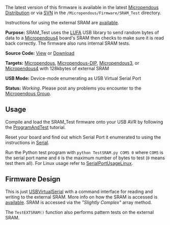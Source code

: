 The latest version of this firmware is available in the latest [Micropendous Distribution](http://code.google.com/p/micropendous/downloads/list) or via [SVN](http://code.google.com/p/micropendous/source/checkout) in the `/Micropendous/Firmware/SRAM_Test` directory.

Instructions for using the external SRAM are [available](http://www.micropendous.org/SRAM).

**Purpose:** SRAM\_Test uses the [LUFA](http://www.fourwalledcubicle.com/LUFA.php) USB library to send random bytes of data to a [Micropendous4](http://www.micropendous.org/Micropendous4) board's SRAM then checks to make sure it is read back correctly.  The firmware also runs internal SRAM tests.

**Source Code:** [View](http://code.google.com/p/micropendous/source/browse/trunk/Micropendous/Firmware/SRAM_Test) or [Download](http://www.Micropendous.org/Distribution)

**Targets:** [Micropendous](Micropendous.md), [Micropendous-DIP](MicropendousDIP.md), [Micropendous3](Micropendous3.md), or [Micropendous4](Micropendous4.md) with 128kbytes of external SRAM

**USB Mode:** Device-mode enumerating as USB Virtual Serial Port

**Status:** _Working_.  Please post any problems you encounter to the [Micropendous Group](http://groups.google.com/group/Micropendous).

## Usage ##

Compile and load the SRAM\_Test firmware onto your USB AVR by following the [ProgramAndTest](ProgramAndTest.md) tutorial.

Reset your board and find out which Serial Port it enumerated to using the instructions in [Serial](Serial.md).

Run the Python test program with `python TestSRAM.py COM5 0` where `COM5` is the serial port name and `0` is the maximum number of bytes to test (`0` means test them all).  For Linux usage refer to [SerialPortUsageLinux](SerialPortUsageLinux.md).


## Firmware Design ##

This is just [USBVirtualSerial](USBVirtualSerial.md) with a command interface for reading and writing to the external SRAM.  More info on how the SRAM is accessed is [available](http://www.micropendous.org/SRAM).  SRAM is accessed via the _"Slightly Complex"_ array method.

The `TestEXTSRAM()` function also performs pattern tests on the external SRAM.